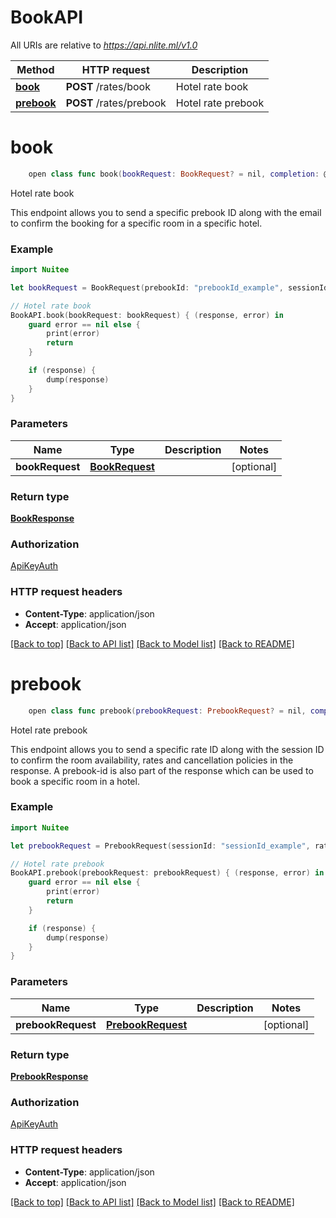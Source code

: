 # BookAPI

All URIs are relative to *https://api.nlite.ml/v1.0*

Method | HTTP request | Description
------------- | ------------- | -------------
[**book**](BookAPI.md#book) | **POST** /rates/book | Hotel rate book
[**prebook**](BookAPI.md#prebook) | **POST** /rates/prebook | Hotel rate prebook


# **book**
```swift
    open class func book(bookRequest: BookRequest? = nil, completion: @escaping (_ data: BookResponse?, _ error: Error?) -> Void)
```

Hotel rate book

This endpoint allows you to send a specific prebook ID along with the email to confirm the booking for a specific room in a specific hotel.

### Example
```swift
import Nuitee

let bookRequest = BookRequest(prebookId: "prebookId_example", sessionId: "sessionId_example", guestInfo: BookRequestGuestInfo(guestFirstName: "guestFirstName_example", guestLastName: "guestLastName_example", guestEmail: "guestEmail_example"), rateId: "rateId_example") // BookRequest |  (optional)

// Hotel rate book
BookAPI.book(bookRequest: bookRequest) { (response, error) in
    guard error == nil else {
        print(error)
        return
    }

    if (response) {
        dump(response)
    }
}
```

### Parameters

Name | Type | Description  | Notes
------------- | ------------- | ------------- | -------------
 **bookRequest** | [**BookRequest**](BookRequest.md) |  | [optional] 

### Return type

[**BookResponse**](BookResponse.md)

### Authorization

[ApiKeyAuth](../README.md#ApiKeyAuth)

### HTTP request headers

 - **Content-Type**: application/json
 - **Accept**: application/json

[[Back to top]](#) [[Back to API list]](../README.md#documentation-for-api-endpoints) [[Back to Model list]](../README.md#documentation-for-models) [[Back to README]](../README.md)

# **prebook**
```swift
    open class func prebook(prebookRequest: PrebookRequest? = nil, completion: @escaping (_ data: PrebookResponse?, _ error: Error?) -> Void)
```

Hotel rate prebook

This endpoint allows you to send a specific rate ID along with the session ID to confirm the room availability, rates and cancellation policies in the response. A prebook-id is also part of the response which can be used to book a specific room in a hotel. 

### Example
```swift
import Nuitee

let prebookRequest = PrebookRequest(sessionId: "sessionId_example", rateId: "rateId_example") // PrebookRequest |  (optional)

// Hotel rate prebook
BookAPI.prebook(prebookRequest: prebookRequest) { (response, error) in
    guard error == nil else {
        print(error)
        return
    }

    if (response) {
        dump(response)
    }
}
```

### Parameters

Name | Type | Description  | Notes
------------- | ------------- | ------------- | -------------
 **prebookRequest** | [**PrebookRequest**](PrebookRequest.md) |  | [optional] 

### Return type

[**PrebookResponse**](PrebookResponse.md)

### Authorization

[ApiKeyAuth](../README.md#ApiKeyAuth)

### HTTP request headers

 - **Content-Type**: application/json
 - **Accept**: application/json

[[Back to top]](#) [[Back to API list]](../README.md#documentation-for-api-endpoints) [[Back to Model list]](../README.md#documentation-for-models) [[Back to README]](../README.md)

